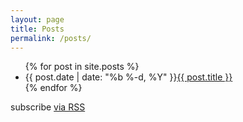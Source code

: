 ```yaml
---
layout: page
title: Posts
permalink: /posts/
---
```


<div class="home">

  <ul class="post-list">
    {% for post in site.posts %}
      <li>
        <span class="post-meta">{{ post.date | date: "%b %-d, %Y" }}<a class="post-page-link" href="{{ post.url | prepend: site.baseurl }}">{{ post.title }}</a></span>
      </li>
    {% endfor %}
  </ul>

  <p class="rss-subscribe">subscribe <a href="{{ "/feed.xml" | prepend: site.baseurl }}">via RSS</a></p>

</div>
